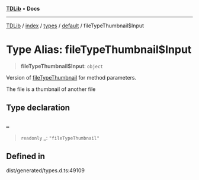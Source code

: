 [**TDLib**](../../../../../../README.md) • **Docs**

***

[TDLib](../../../../../../modules.md) / [index](../../../../../README.md) / [types](../../../README.md) / [default](../README.md) / fileTypeThumbnail$Input

# Type Alias: fileTypeThumbnail$Input

> **fileTypeThumbnail$Input**: `object`

Version of [fileTypeThumbnail](fileTypeThumbnail.md) for method parameters.

The file is a thumbnail of another file

## Type declaration

### \_

> `readonly` **\_**: `"fileTypeThumbnail"`

## Defined in

dist/generated/types.d.ts:49109
